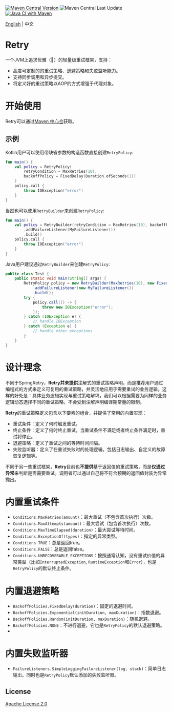 [![Maven Central Version](https://img.shields.io/maven-central/v/com.github.marks-yag/retry)](https://maven-badges.herokuapp.com/maven-central/com.github.marks-yag/retry)
![Maven Central Last Update](https://img.shields.io/maven-central/last-update/com.github.marks-yag/retry)
[![Java CI with Maven](https://github.com/marks-yag/retry/actions/workflows/maven.yml/badge.svg)](https://github.com/marks-yag/retry/actions/workflows/maven.yml)

[English](README.md) | 中文

# Retry
一个JVM上追求优雅（🌝）的轻量级重试框架，支持：
- 高度可定制的的重试策略、退避策略和失败监听能力。
- 支持同步调用和异步提交。
- 将定义好的重试策略以AOP的方式增强于代理对象。

# 开始使用
Retry可以通过[Maven 中心仓](https://mvnrepository.com/artifact/com.github.marks-yag/retry)获取。

## 示例
Kotlin用户可以使用带缺省参数的构造函数直接创建`RetryPolicy`:
```kotlin
fun main() {
    val policy = RetryPolicy(
        retryCondition = MaxRetries(10),
        backoffPolicy = FixedDelay(Duration.ofSeconds(1))
    )
    policy.call {
        throw IOException("error")
    }
}
```
当然也可以使用`RetryBuilder`来创建`RetryPolicy`:
```kotlin
fun main() {
    val policy = RetryBuilder(retryCondition = MaxRetries(10), backoffPolicy = FixedDelay(Duration.ofSeconds(1)))
        .addFailureListener(MyFailureListener())
        .build()
    policy.call {
        throw IOException("error")
    }
}
```
Java用户建议通过`RetryBuilder`来创建`RetryPolicy`:
```java
public class Test {
    public static void main(String[] args) {
        RetryPolicy policy = new RetryBuilder(MaxRetries(10), new FixedDelay(Duration.ofSeconds(1)))
            .addFailureListener(new MyFailureListener())
            .build();
        try {
            policy.call(() -> {
                throw new IOException("error");
            });
        } catch (IOException e) {
            // handle IOException
        } catch (Exception e) {
            // handle other exceptions
        }
    }
}
```

# 设计理念
不同于SpringRetry，**Retry并未提供**注解式的重试策略声明，而是推荐用户通过编程式的方式来定义可复用的重试策略，并灵活地应用于需要重试的业务逻辑。这样的好处是：具体业务逻辑实现与重试策略解耦，我们可以根据需要为同样的业务逻辑动态选择不同的重试策略，不会受到注解声明编译期常量的限制。

**Retry**的重试策略定义包含以下要素的组合，并提供了常用的内置实现：
- 重试条件：定义了何时触发重试。
- 终止条件：定义了何时终止重试。当重试条件不满足或者终止条件满足时，重试将停止。
- 退避策略：定义了重试之间的等待时间间隔。
- 失败监听器：定义了在重试失败时的处理逻辑。包括日志输出、自定义的故障恢复逻辑等。

不同于另一些重试框架，**Retry**目前也**不提供**基于返回值的重试策略，而是**仅通过异常**来判断是否需要重试。调用者可以通过自己将不符合预期的返回值封装为异常抛出。

# 内置重试条件
- `Conditions.MaxRetries(amount)`：最大重试（不包含首次执行）次数。
- `Conditions.MaxAttempts(amount)`：最大尝试（包含首次执行）次数。
- `Conditions.MaxTimeElapsed(duration)`：最大尝试等待时间。
- `Conditions.ExceptionOf(types)`：指定的异常类型。
- `Conditions.TRUE`：总是返回true。
- `Conditions.FALSE`：总是返回false。
- `Conditions.UNRECOVERABLE_EXCEPTIONS`：按照通常认知，没有重试价值的异常类型（比如`InterruptedException`, `RuntimeException`和`Error`），也是`RetryPolicy`的默认终止条件。

# 内置退避策略
- `BackoffPolicies.FixedDelay(duration)`：固定的退避时间。
- `BackoffPolicies.Exponential(initDuration, maxDuration)`：指数退避。
- `BackoffPolicies.Random(initDuration, maxDuration)`：随机退避。
- `BackoffPolicies.NONE`：不进行退避，它也是`RetryPolicy`的默认退避策略。
- 
# 内置失败监听器
- `FailureListeners.SimpleLoggingFailureListener(log, stack)`：简单日志输出。同时也是`RetryPolicy`默认添加的失败监听器。

## License
[Apache License 2.0](LICENSE)
